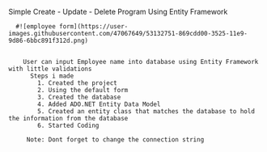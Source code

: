Simple Create - Update - Delete Program
      Using Entity Framework
      
      #![employee form](https://user-images.githubusercontent.com/47067649/53132751-869cdd00-3525-11e9-9d86-6bbc891f312d.png)
      
      
        User can input Employee name into database using Entity Framework with little validations
          Steps i made
            1. Created the project
            2. Using the default form
            3. Created the database
            4. Added ADO.NET Entity Data Model
            5. Created an entity class that matches the database to hold the information from the database
            6. Started Coding
            
         Note: Dont forget to change the connection string
